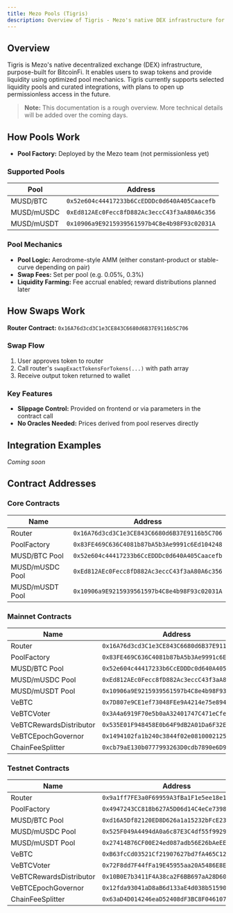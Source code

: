```yaml
---
title: Mezo Pools (Tigris)
description: Overview of Tigris - Mezo's native DEX infrastructure for swaps and liquidity pools
---
```


## Overview

Tigris is Mezo's native decentralized exchange (DEX) infrastructure, purpose-built for BitcoinFi. It enables users to swap tokens and provide liquidity using optimized pool mechanics. Tigris currently supports selected liquidity pools and curated integrations, with plans to open up permissionless access in the future.

> **Note:** This documentation is a rough overview. More technical details will be added over the coming days.

## How Pools Work

- **Pool Factory:** Deployed by the Mezo team (not permissionless yet)

### Supported Pools

| Pool | Address |
|------|---------|
| MUSD/BTC | `0x52e604c44417233b6CcEDDDc0d640A405Caacefb` |
| MUSD/mUSDC | `0xEd812AEc0Fecc8fD882Ac3eccC43f3aA80A6c356` |
| MUSD/mUSDT | `0x10906a9E9215939561597b4C8e4b98F93c02031A` |

### Pool Mechanics

- **Pool Logic:** Aerodrome-style AMM (either constant-product or stable-curve depending on pair)
- **Swap Fees:** Set per pool (e.g. 0.05%, 0.3%)
- **Liquidity Farming:** Fee accrual enabled; reward distributions planned later

## How Swaps Work

**Router Contract:** `0x16A76d3cd3C1e3CE843C6680d6B37E9116b5C706`

### Swap Flow

1. User approves token to router
2. Call router's `swapExactTokensForTokens(...)` with path array
3. Receive output token returned to wallet

### Key Features

- **Slippage Control:** Provided on frontend or via parameters in the contract call
- **No Oracles Needed:** Prices derived from pool reserves directly

## Integration Examples

_Coming soon_

## Contract Addresses

### Core Contracts

| Name | Address |
|------|---------|
| Router | `0x16A76d3cd3C1e3CE843C6680d6B37E9116b5C706` |
| PoolFactory | `0x83FE469C636C4081b87bA5b3Ae9991c6Ed104248` |
| MUSD/BTC Pool | `0x52e604c44417233b6CcEDDDc0d640A405Caacefb` |
| MUSD/mUSDC Pool | `0xEd812AEc0Fecc8fD882Ac3eccC43f3aA80A6c356` |
| MUSD/mUSDT Pool | `0x10906a9E9215939561597b4C8e4b98F93c02031A` |

### Mainnet Contracts

| Name | Address |
|------|---------|
| Router | `0x16A76d3cd3C1e3CE843C6680d6B37E9116b5C706` |
| PoolFactory | `0x83FE469C636C4081b87bA5b3Ae9991c6Ed104248` |
| MUSD/BTC Pool | `0x52e604c44417233b6CcEDDDc0d640A405Caacefb` |
| MUSD/mUSDC Pool | `0xEd812AEc0Fecc8fD882Ac3eccC43f3aA80A6c356` |
| MUSD/mUSDT Pool | `0x10906a9E9215939561597b4C8e4b98F93c02031A` |
| VeBTC | `0x7D807e9CE1ef73048FEe9A4214e75e894ea25914` |
| VeBTCVoter | `0x3A4a6919F70e5b0aA32401747C471eCfe2322C1b` |
| VeBTCRewardsDistributor | `0x535E01F948458E0b64F9dB2A01Da6F32E240140f` |
| VeBTCEpochGovernor | `0x1494102fa1b240c3844f02e0810002125fb5F054` |
| ChainFeeSplitter | `0xcb79aE130b0777993263D0cdb7890e6D9baBE117` |

### Testnet Contracts

| Name | Address |
|------|---------|
| Router | `0x9a1ff7FE3a0F69959A3fBa1F1e5ee18e1A9CD7E9` |
| PoolFactory | `0x4947243CC818b627A5D06d14C4eCe7398A23Ce1A` |
| MUSD/BTC Pool | `0xd16A5Df82120ED8D626a1a15232bFcE2366d6AA9` |
| MUSD/mUSDC Pool | `0x525F049A4494dA0a6c87E3C4df55f9929765Dc3e` |
| MUSD/mUSDT Pool | `0x27414B76CF00E24ed087adb56E26bAeEEe93494e` |
| VeBTC | `0xB63fcCd03521Cf21907627bd7fA465C129479231` |
| VeBTCVoter | `0x72F8dd7F44fFa19E45955aa20A5486E8EB255738` |
| VeBTCRewardsDistributor | `0x10B0E7b3411F4A38ca2F6BB697aA28D607924729` |
| VeBTCEpochGovernor | `0x12fda93041aD8aB6d133aE4d038b5159033d937a` |
| ChainFeeSplitter | `0x63aD4D014246eaD52408dF3BC8F046107cbf6065` |
